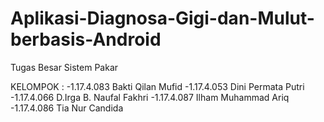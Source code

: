 # Aplikasi-Diagnosa-Gigi-dan-Mulut-berbasis-Android
Tugas Besar Sistem Pakar

KELOMPOK :
-1.17.4.083		Bakti Qilan Mufid
-1.17.4.053		Dini Permata Putri
-1.17.4.066		D.Irga B. Naufal Fakhri
-1.17.4.087		Ilham Muhammad Ariq
-1.17.4.086		Tia Nur Candida

